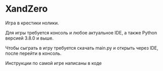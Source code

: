 # XandZero

Игра в крестики нолики. 

Для игры требуется консоль и любое актуальное IDE, а также Python версией 3.8.0 и выше. 

Чтобы сыграть в игру требуется скачать main.py и открыть через IDE, после перейти в консоль. 

Инструкции по самой игре написаны в коде
